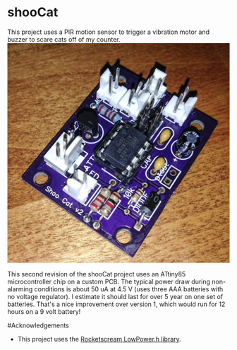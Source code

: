 shooCat
=======

This project uses a PIR motion sensor to trigger a vibration motor and buzzer to scare cats off of my counter.
![shooCat](/images/shooCat2-assembled.jpg)

This second revision of the shooCat project uses an ATtiny85 microcontroller chip on a custom PCB. The typical power draw during non-alarming conditions is about 50 uA at 4.5 V (uses three AAA batteries with no voltage regulator). I estimate it should last for over 5 year on one set of batteries. That's a nice improvement over version 1, which would run for 12 hours on a 9 volt battery!

#Acknowledgements

* This project uses the [Rocketscream LowPower.h library](http://www.rocketscream.com/blog/2011/07/04/lightweight-low-power-arduino-library/).
